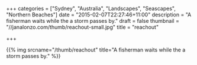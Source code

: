 +++
categories = ["Sydney", "Australia", "Landscapes", "Seascapes", "Northern Beaches"]
date = "2015-02-07T22:27:46+11:00"
description = "A fisherman waits while the a storm passes by."
draft = false
thumbnail = "//janalonzo.com/thumb/reachout-small.jpg"
title = "reachout"

+++

{{% img srcname="/thumb/reachout" title="A fisherman waits while the a storm passes by." %}}
